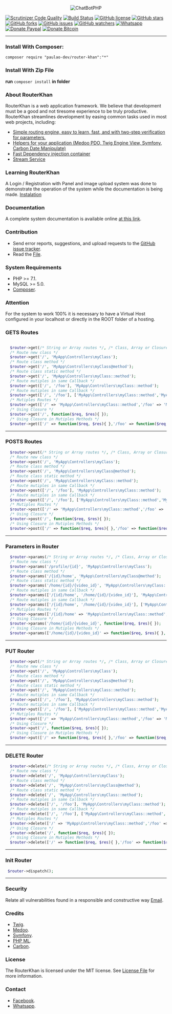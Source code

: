 <p align="center"><img src="https://i.imgur.com/C9Bc0FU.png" alt="ChatBotPHP"/></p>

<p align="center">

[![Scrutinizer Code Quality](https://scrutinizer-ci.com/g/PaulaoDev/router-khan/badges/quality-score.png?b=master)](https://scrutinizer-ci.com/g/PaulaoDev/router-khan/?branch=master)
[![Build Status](https://scrutinizer-ci.com/g/PaulaoDev/router-khan/badges/build.png?b=master)](https://scrutinizer-ci.com/g/PaulaoDev/router-khan/build-status/master)
[![GitHub license](https://img.shields.io/badge/license-MIT-blue.svg)](https://raw.githubusercontent.com/PaulaoDev/router-khan/master/LICENSE)
[![GitHub stars](https://img.shields.io/github/stars/PaulaoDev/router-khan.svg)](https://github.com/PaulaoDev/ChatBot-PHP-Facebook/stargazers)
[![GitHub forks](https://img.shields.io/github/forks/PaulaoDev/router-khan.svg)](https://github.com/PaulaoDev/ChatBot-PHP-Facebook/fork)
[![GitHub issues](https://img.shields.io/github/issues/PaulaoDev/router-khan.svg)](https://github.com/PaulaoDev/ChatBot-PHP-Facebook/issues)
[![GitHub watchers](https://img.shields.io/github/watchers/badges/shields.svg?style=social&label=Watch)](https://github.com/PaulaoDev/router-khan/subscription)
[![Whatsapp](https://img.shields.io/badge/Whatsapp-On-green.svg)](https://bit.ly/whatsappdopaulo)
[![Donate Paypal](https://img.shields.io/badge/Donate-PayPal-green.svg)](https://goo.gl/ujU2QU)
[![Donate Bitcoin](https://img.shields.io/badge/Donate-Bitcoin-yellow.svg)](https://blockchain.info/address/37RWdwgsXK94pANXm9fHv722k4zQmtmCpH)
</p>

-----------------------

  ### Install With Composer:
  `composer require "paulao-dev/router-khan":"*"`
  
  
  ### Install With Zip File
  **run** `composer install` **in folder**


 ### About RouterKhan
 RouterKhan is a web application framework. We believe that development must be a good and not tiresome experience to be truly productive. RouterKhan streamlines development by easing common tasks used in most web projects, including:
 
 - [Simple routing engine, easy to learn, fast, and with two-step verification for parameters.](https://github.com/PaulaoDev/router-khan/blob/master/src/RouterKhan/RouterKhan.php)
 - [Helpers for your application (Medoo PDO, Twig Engine View, Symfony, Carbon Date Manipulate)](https://github.com/PaulaoDev/router-khan/blob/master/composer.json)
 - [Fast Dependency injection container](https://github.com/PaulaoDev/router-khan/blob/master/src/RouterKhan/Component/Container/ServiceContainer.php)
 - [Stream Service](https://github.com/PaulaoDev/router-khan/blob/master/src/RouterKhan/Component/Stream/StreamServer.php)



### Learning RouterKhan
A Login / Registration with Panel and image upload system was done to demonstrate the operation of the system while the documentation is being made.
[Instalation](https://github.com/PaulaoDev/router-khan/tree/master/resources/installation)

### Documentation
A complete system documentation is available online [at this link](https://paulaodev.github.io/RouterKhan/documentation).

### Contribution
 - Send error reports, suggestions, and upload requests to the [GitHub issue tracker](https://github.com/PaulaoDev/router-khan/issues).
 - Read the [File](https://github.com/PaulaoDev/router-khan/blob/master/CONTRIBUTING.md).

### System Requirements
 - PHP >= 7.1.
 - MySQL >= 5.0.
 - [Composer](https://getcomposer.org/download/).
 
### Attention
For the system to work 100% it is necessary to have a Virtual Host configured in your localhost or directly in the ROOT folder of a hosting.

  ### GETS Routes
  
  
  ```php
  
    $router->get(/* String or Array routes */, /* Class, Array or Closure */);
    /* Route new class */
    $router->get('/', 'MyApp\Controllers\myClass');
    /* Route class method */
    $router->get('/', 'MyApp\Controllers\myClass@method');
    /* Route class static method */
    $router->get('/', 'MyApp\Controllers\myClass::method');
    /* Route mutiples in same Callback */
    $router->get(['/', '/foo'], 'MyApp\Controllers\myClass::method');
    /* Route mutiples in same Callback */
    $router->get(['/', '/foo'], ['MyApp\Controllers\myClass::method','MyApp\Controllers\myClass@method']);
    /* Mutiples Routes */
    $router->get(['/' => 'MyApp\Controllers\myClass::method','/foo' => 'MyApp\Controllers\myClass@method']);
    /* Using Closure */
    $router->get('/', function($req, $res){ });
    /* Using Closure in Mutiples Methods */
    $router->get(['/' => function($req, $res){ },'/foo' => function($req, $res){ }]);
  
  ```
  
  
  ------------------------------------------------
  
  
  ### POSTS Routes
  
  ```php
    $router->post(/* String or Array routes */, /* Class, Array or Closure */);
    /* Route new class */
    $router->post('/', 'MyApp\Controllers\myClass');
    /* Route class method */
    $router->post('/', 'MyApp\Controllers\myClass@method');
    /* Route class static method */
    $router->post('/', 'MyApp\Controllers\myClass::method');
    /* Route mutiples in same Callback */
    $router->post(['/', '/foo'], 'MyApp\Controllers\myClass::method');
    /* Route mutiples in same Callback */
    $router->post(['/', '/foo'], ['MyApp\Controllers\myClass::method','MyApp\Controllers\myClass@method']);
    /* Mutiples Routes */
    $router->post(['/' => 'MyApp\Controllers\myClass::method','/foo' => 'MyApp\Controllers\myClass@method']);
    /* Using Closure */
    $router->post('/', function($req, $res){ });
    /* Using Closure in Mutiples Methods */
    $router->post(['/' => function($req, $res){ },'/foo' => function($req, $res){ }]);

   ```
  
  
  ------------------------------------------------
    
  
  ### Parameters in Router
  
  ```php
    $router->params(/* String or Array routes */, /* Class, Array or Closure */);
    /* Route new class */
    $router->params('/profile/{id}', 'MyApp\Controllers\myClass');
    /* Route class method */
    $router->params('/{id}/home', 'MyApp\Controllers\myClass@method');
    /* Route class static method */
    $router->params('/home/{id}/{video_id}', 'MyApp\Controllers\myClass::method');
    /* Route mutiples in same Callback */
    $router->params(['/{id}/home', '/home/{id}/{video_id}'], 'MyApp\Controllers\myClass::method');
    /* Route mutiples in same Callback */
    $router->params(['/{id}/home', '/home/{id}/{video_id}'], ['MyApp\Controllers\myClass::method','MyApp\Controllers\myClass@method']);
    /* Mutiples Routes */
    $router->params(['/{id}/home' => 'MyApp\Controllers\myClass::method','/home/{id}/{video_id}' => 'MyApp\Controllers\myClass@method']);
    /* Using Closure */
    $router->params('/home/{id}/{video_id}', function($req, $res){ });
    /* Using Closure in Mutiples Methods */
    $router->params(['/home/{id}/{video_id}' => function($req, $res){ },'/{id}/home' => function($req, $res){ }]);
   ```
  
  
  ------------------------------------------------

  
  ### PUT Router
  
  ```php
    $router->put(/* String or Array routes */, /* Class, Array or Closure */);
    /* Route new class */
    $router->put('/', 'MyApp\Controllers\myClass');
    /* Route class method */
    $router->put('/', 'MyApp\Controllers\myClass@method');
    /* Route class static method */
    $router->put('/', 'MyApp\Controllers\myClass::method');
    /* Route mutiples in same Callback */
    $router->put(['/', '/foo'], 'MyApp\Controllers\myClass::method');
    /* Route mutiples in same Callback */
    $router->put(['/', '/foo'], ['MyApp\Controllers\myClass::method','MyApp\Controllers\myClass@method']);
    /* Mutiples Routes */
    $router->put(['/' => 'MyApp\Controllers\myClass::method','/foo' => 'MyApp\Controllers\myClass@method']);
    /* Using Closure */
    $router->put('/', function($req, $res){ });
    /* Using Closure in Mutiples Methods */
    $router->put(['/' => function($req, $res){ },'/foo' => function($req, $res){ }]);
   ```
  
  
  ------------------------------------------------

  
  ### DELETE Router
  
  ```php
    $router->delete(/* String or Array routes */, /* Class, Array or Closure */);
    /* Route new class */
    $router->delete('/', 'MyApp\Controllers\myClass');
    /* Route class method */
    $router->delete('/', 'MyApp\Controllers\myClass@method');
    /* Route class static method */
    $router->delete('/', 'MyApp\Controllers\myClass::method');
    /* Route mutiples in same Callback */
    $router->delete(['/', '/foo'], 'MyApp\Controllers\myClass::method');
    /* Route mutiples in same Callback */
    $router->delete(['/', '/foo'], ['MyApp\Controllers\myClass::method','MyApp\Controllers\myClass@method']);
    /* Mutiples Routes */
    $router->delete(['/' => 'MyApp\Controllers\myClass::method','/foo' => 'MyApp\Controllers\myClass@method']);
    /* Using Closure */
    $router->delete('/', function($req, $res){ });
    /* Using Closure in Mutiples Methods */
    $router->delete(['/' => function($req, $res){ },'/foo' => function($req, $res){ }]);
   ```
  
  
  ------------------------------------------------
  
  
   ### Init Router
   
   
   ```php
    $router->dispatch();
   ```
   
  
   ------------------------------------------------
   
   ### Security
   Relate all vulnerabilities found in a responsible and constructive way [Email](jskhanframework@gmail.com).
   
   ### Credits
   
   
 -  [Twig](https://github.com/twigphp/Twig).
 - [Medoo](https://github.com/catfan/Medoo).
 - [Symfony](https://github.com/symfony/symfony).
 - [PHP ML](https://github.com/php-ai/php-ml).
 - [Carbon](https://github.com/briannesbitt/Carbon).
    
    
  
  ### License
  The RouterKhan is licensed under the MIT license. See [License File](https://github.com/PaulaoDev/router-khan/blob/master/LICENSE) for more information.
  
  ### Contact
   - [Facebook](https://fb.com/PauloRodriguesYT).
   - [Whatsapp](https://bit.ly/whatsappdopaulo).

